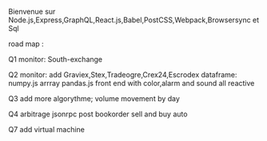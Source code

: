 
Bienvenue sur Node.js,Express,GraphQL,React.js,Babel,PostCSS,Webpack,Browsersync et Sql

road map :

Q1 monitor: South-exchange

Q2 monitor: add Graviex,Stex,Tradeogre,Crex24,Escrodex dataframe: numpy.js arrray pandas.js front end with color,alarm and sound all reactive

Q3 add more algorythme; volume movement by day

Q4 arbitrage jsonrpc post bookorder sell and buy auto

Q7 add virtual machine
